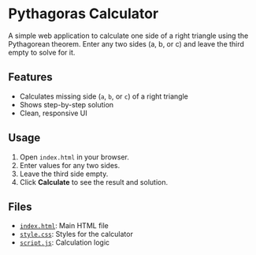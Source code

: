 # Pythagoras Calculator

A simple web application to calculate one side of a right triangle using the Pythagorean theorem. Enter any two sides (a, b, or c) and leave the third empty to solve for it.

## Features

- Calculates missing side (`a`, `b`, or `c`) of a right triangle
- Shows step-by-step solution
- Clean, responsive UI

## Usage

1. Open `index.html` in your browser.
2. Enter values for any two sides.
3. Leave the third side empty.
4. Click **Calculate** to see the result and solution.

## Files

- [`index.html`](index.html): Main HTML file
- [`style.css`](style.css): Styles for the calculator
- [`script.js`](script.js): Calculation logic



